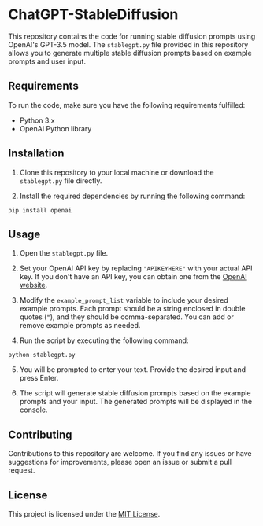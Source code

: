 # ChatGPT-StableDiffusion

This repository contains the code for running stable diffusion prompts using OpenAI's GPT-3.5 model. The `stablegpt.py` file provided in this repository allows you to generate multiple stable diffusion prompts based on example prompts and user input.

## Requirements

To run the code, make sure you have the following requirements fulfilled:

- Python 3.x
- OpenAI Python library

## Installation

1. Clone this repository to your local machine or download the `stablegpt.py` file directly.

2. Install the required dependencies by running the following command:

```pip install openai```


## Usage

1. Open the `stablegpt.py` file.

2. Set your OpenAI API key by replacing `"APIKEYHERE"` with your actual API key. If you don't have an API key, you can obtain one from the [OpenAI website](https://platform.openai.com/signup).

3. Modify the `example_prompt_list` variable to include your desired example prompts. Each prompt should be a string enclosed in double quotes (`"`), and they should be comma-separated. You can add or remove example prompts as needed.

4. Run the script by executing the following command:

```python stablegpt.py```


5. You will be prompted to enter your text. Provide the desired input and press Enter.

6. The script will generate stable diffusion prompts based on the example prompts and your input. The generated prompts will be displayed in the console.

## Contributing

Contributions to this repository are welcome. If you find any issues or have suggestions for improvements, please open an issue or submit a pull request.

## License

This project is licensed under the [MIT License](LICENSE).
